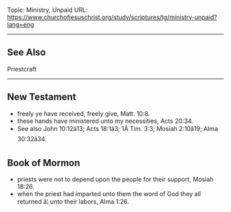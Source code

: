 Topic: Ministry, Unpaid
URL: https://www.churchofjesuschrist.org/study/scriptures/tg/ministry-unpaid?lang=eng

---

## See Also

Priestcraft

---

## New Testament

- freely ye have received, freely give, Matt. 10:8.
- these hands have ministered unto my necessities, Acts 20:34.
- See also John 10:12â13; Acts 18:1â3; 1Â Tim. 3:3; Mosiah 2:10â19; Alma 30:32â34.

## Book of Mormon

- priests were not to depend upon the people for their support, Mosiah 18:26.
- when the priest had imparted unto them the word of God they all returned â¦ unto their labors, Alma 1:26.

